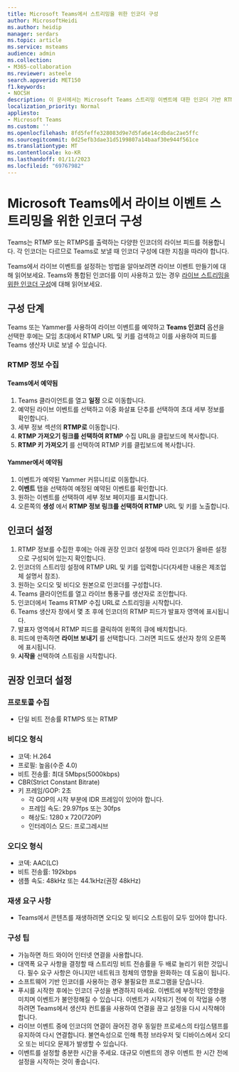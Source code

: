 ```yaml
---
title: Microsoft Teams에서 스트리밍을 위한 인코더 구성
author: MicrosoftHeidi
ms.author: heidip
manager: serdars
ms.topic: article
ms.service: msteams
audience: admin
ms.collection:
- M365-collaboration
ms.reviewer: asteele
search.appverid: MET150
f1.keywords:
- NOCSH
description: 이 문서에서는 Microsoft Teams 스트리밍 이벤트에 대한 인코더 기반 RTMP 구성에 대해 설명합니다.
localization_priority: Normal
appliesto:
- Microsoft Teams
ms.custom: ''
ms.openlocfilehash: 8fd5feffe328083d9e7d5fa6e14cdbdac2ae5ffc
ms.sourcegitcommit: 0d25efb3dae31d5199807a14baaf30e944f561ce
ms.translationtype: MT
ms.contentlocale: ko-KR
ms.lasthandoff: 01/11/2023
ms.locfileid: "69767982"
---
```

# <a name="configuring-encoders-for-live-event-streaming-in-microsoft-teams"></a>Microsoft Teams에서 라이브 이벤트 스트리밍을 위한 인코더 구성

Teams는 RTMP 또는 RTMPS를 출력하는 다양한 인코더의 라이브 피드를 허용합니다. 각 인코더는 다르므로 Teams로 보낼 때 인코더 구성에 대한 지침을 따라야 합니다.

Teams에서 라이브 이벤트를 설정하는 방법을 알아보려면 라이브 이벤트 만들기에 대해 읽어보세요. Teams와 통합된 인코더를 이미 사용하고 있는 경우 [라이브 스트리밍을 위한 인코더 구성](teams-encoder-setup.md)에 대해 읽어보세요.

## <a name="configuration-steps"></a>구성 단계

Teams 또는 Yammer를 사용하여 라이브 이벤트를 예약하고 **Teams 인코더** 옵션을 선택한 후에는 모임 초대에서 RTMP URL 및 키를 검색하고 이를 사용하여 피드를 Teams 생산자 UI로 보낼 수 있습니다.

### <a name="gather-the-rtmp-information"></a>RTMP 정보 수집

#### <a name="scheduled-in-teams"></a>Teams에서 예약됨

1. Teams 클라이언트를 열고 **일정** 으로 이동합니다.
1. 예약된 라이브 이벤트를 선택하고 이중 화살표 단추를 선택하여 초대 세부 정보를 확인합니다.
1. 세부 정보 섹션의 **RTMP로** 이동합니다.
1. **RTMP 가져오기 링크를 선택하여 RTMP** 수집 URL을 클립보드에 복사합니다.
1. **RTMP 키 가져오기** 를 선택하여 RTMP 키를 클립보드에 복사합니다.

#### <a name="scheduled-in-yammer"></a>Yammer에서 예약됨

1. 이벤트가 예약된 Yammer 커뮤니티로 이동합니다.
1. **이벤트** 탭을 선택하여 예정된 예약된 이벤트를 확인합니다.
1. 원하는 이벤트를 선택하여 세부 정보 페이지를 표시합니다.
1. 오른쪽의 **생성** 에서 **RTMP 정보 링크를 선택하여 RTMP** URL 및 키를 노출합니다.

## <a name="encoder-setup"></a>인코더 설정

1. RTMP 정보를 수집한 후에는 아래 권장 인코더 설정에 따라 인코더가 올바른 설정으로 구성되어 있는지 확인합니다.
1. 인코더의 스트리밍 설정에 RTMP URL 및 키를 입력합니다(자세한 내용은 제조업체 설명서 참조).
1. 원하는 오디오 및 비디오 원본으로 인코더를 구성합니다.
1. Teams 클라이언트를 열고 라이브 통풍구를 생산자로 조인합니다.
1. 인코더에서 Teams RTMP 수집 URL로 스트리밍을 시작합니다.
1. Teams 생산자 창에서 몇 초 후에 인코더의 RTMP 피드가 발표자 영역에 표시됩니다.
1. 발표자 영역에서 RTMP 피드를 클릭하여 왼쪽의 큐에 배치합니다.
1. 피드에 만족하면 **라이브 보내기** 를 선택합니다. 그러면 피드도 생산자 창의 오른쪽에 표시됩니다.
1. **시작을** 선택하여 스트림을 시작합니다.

## <a name="recommended-encoder-settings"></a>권장 인코더 설정

### <a name="ingest-protocols"></a>프로토콜 수집

- 단일 비트 전송률 RTMPS 또는 RTMP

### <a name="video-format"></a>비디오 형식

- 코덱: H.264
- 프로필: 높음(수준 4.0)
- 비트 전송률: 최대 5Mbps(5000kbps)
- CBR(Strict Constant Bitrate)
- 키 프레임/GOP: 2초
  - 각 GOP의 시작 부분에 IDR 프레임이 있어야 합니다.
  - 프레임 속도: 29.97fps 또는 30fps
  - 해상도: 1280 x 720(720P)
  - 인터레이스 모드: 프로그레시브

### <a name="audio-format"></a>오디오 형식

- 코덱: AAC(LC)
- 비트 전송률: 192kbps
- 샘플 속도: 48kHz 또는 44.1kHz(권장 48kHz)

### <a name="playback-requirements"></a>재생 요구 사항

- Teams에서 콘텐츠를 재생하려면 오디오 및 비디오 스트림이 모두 있어야 합니다.

### <a name="configuration-tips"></a>구성 팁

- 가능하면 하드 와이어 인터넷 연결을 사용합니다.
- 대역폭 요구 사항을 결정할 때 스트리밍 비트 전송률을 두 배로 늘리기 위한 것입니다. 필수 요구 사항은 아니지만 네트워크 정체의 영향을 완화하는 데 도움이 됩니다.
- 소프트웨어 기반 인코더를 사용하는 경우 불필요한 프로그램을 닫습니다.
- 푸시를 시작한 후에는 인코더 구성을 변경하지 마세요. 이벤트에 부정적인 영향을 미치며 이벤트가 불안정해질 수 있습니다. 이벤트가 시작되기 전에 이 작업을 수행하려면 Teams에서 생산자 컨트롤을 사용하여 연결을 끊고 설정을 다시 시작해야 합니다.
- 라이브 이벤트 중에 인코더의 연결이 끊어진 경우 동일한 프로세스의 타임스탬프를 유지하여 다시 연결합니다. 불연속성으로 인해 특정 브라우저 및 디바이스에서 오디오 또는 비디오 문제가 발생할 수 있습니다.
- 이벤트를 설정할 충분한 시간을 주세요. 대규모 이벤트의 경우 이벤트 한 시간 전에 설정을 시작하는 것이 좋습니다.
